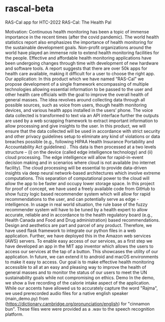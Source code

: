 # rascal-beta
RAS-Cal app for HTC-2022
RAS-Cal: The Health Pal

Motivation: Continuous health monitoring has been a topic of immense importance in the recent times (after the covid pandemic).
The world health statistics report also emphasizes the importance of health monitoring for the sustainable development goals.
Non-profit organizations around the world have played an immense role to extend health monitoring facilities for the people. 
Effective and affordable health monitoring applications have been undergoing changes through time with development of new hardware and software tools. 
A report suggests that there are over 50k apps for health care available, making it difficult for a user to choose the right app. 
Our application:
In this product which we have named “RAS-Cal” we propose development of a single framework encompassing of multiple technologies allowing essential
information to be passed to the user and other health care officials with the goal to improve the overall health of general masses.
The idea revolves around collecting data through all possible sources, such as voice from users, though health monitoring devices, and various health apps 
installed in the users’ phone. The voice data collected is transformed to text via an API interface further the outputs are used by a web scrapping 
framework to extract important information to allow processing and give insights to the user. In this product, we will ensure that the data collected 
will be used in accordance with strict security and other privacy guidelines setup to eliminate any kind of violations or data breaches possible 
(e.g., following HIPAA Health Insurance Portability and Accountability Act guidelines) . 
This data is then processed at a two levels structure – (i) on the device (called edge intelligence technology) and (ii) cloud processing. 
The edge intelligence will allow for rapid-in-event decision making and in scenarios where cloud is not available (no internet facility). 
The cloud processing will be essential to provide data-driven insights via deep neural network-based architectures which involve extreme computations. 
This separation of computational power to the cloud will allow the app to be faster and occupy lower storage space. In this project for proof of concept,
we have used a freely available code from GitHub to show fuzzy logic based recommender system which will allow for rapid recommendations to the user, 
and can potentially serve as edge -intelligence. In usage in real world situation, the rule base of the fuzzy recommender system will have to be tuned 
by a health expert to allow accurate, reliable and in accordance to the health regulatory board (e.g., Health Canada and Food and Drug administration) 
based recommendations.
Design and aesthetics are part and parcel of any product. 
Therefore, we have used flask framework to integrate our python files in a web application. 
Further, we have deployed this in the Amazon web services (AWS) servers. To enable easy access of our services, as a first step we have developed an app in the MIT app inventor 
which allows the users to access our services at the tap of a button. This showcases the utility of our application. In future, we can extend it to android and macOS
environments to make it easy to access.
Our goal is to make effective health monitoring accessible to all at an easy and pleasing way to improve the health of general masses and to monitor the 
status of our users to meet the UN sustainability goals while not compromising on ethics.
Demo
In the demo, we show a live recording of the calorie intake aspect of the application. While our accents have allowed us to accurately capture the word "Rajma",
we used prerecorded audio files for a native english speaker (main_demo.py) from (https://dictionary.cambridge.org/pronunciation/english) for "cinnamon bun". These files were
were provided as a .wav to the speech recognition platform.
